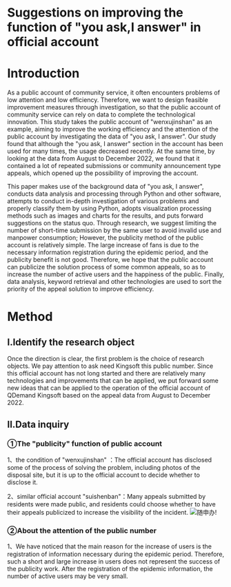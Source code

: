 # Suggestions on improving the function of "you ask,I answer" in official account
#  Introduction 
As a public account of community service, it often encounters problems of low attention and low efficiency. Therefore, we want to design feasible improvement measures through investigation, so that the public account of community service can rely on data to complete the technological innovation. This study takes the public account of "wenxujinshan" as an example, aiming to improve the working efficiency and the attention of the public account by investigating the data of "you ask, I answer". Our study found that although the "you ask, I answer" section in the account has been used for many times, the usage decreased recently. At the same time, by looking at the data from August to December 2022, we found that it contained a lot of repeated submissions or community announcement type appeals, which opened up the possibility of improving the account.

This paper makes use of the background data of "you ask, I answer", conducts data analysis and processing through Python and other software, attempts to conduct in-depth investigation of various problems and properly classify them by using Python, adopts visualization processing methods such as images and charts for the results, and puts forward suggestions on the status quo. Through research, we suggest limiting the number of short-time submission by the same user to avoid invalid use and manpower consumption; However, the publicity method of the public account is relatively simple. The large increase of fans is due to the necessary information registration during the epidemic period, and the publicity benefit is not good. Therefore, we hope that the public account can publicize the solution process of some common appeals, so as to increase the number of active users and the happiness of the public. Finally, data analysis, keyword retrieval and other technologies are used to sort the priority of the appeal solution to improve efficiency.


# Method
## I.Identify the research object
  Once the direction is clear, the first problem is the choice of research objects. We pay attention to ask need Kingsoft this public number. Since this official account has not long started and there are relatively many technologies and improvements that can be applied, we put forward some new ideas that can be applied to the operation of the official account of QDemand Kingsoft based on the appeal data from August to December 2022.
## II.Data inquiry
### ①The "publicity" function of public account
1、the condition of "wenxujinshan" ：The official account has disclosed some of the process of solving the problem, including photos of the disposal site, but it is up to the official account to decide whether to disclose it.

2、similar official account "suishenban"：Many appeals submitted by residents were made public, and residents could choose whether to have their appeals publicized to increase the visibility of the incident.
![随申办!](./photo/2.jpg "随申办")
### ②About the attention of the public number
1、We have noticed that the main reason for the increase of users is the registration of information necessary during the epidemic period. Therefore, such a short and large increase in users does not represent the success of the publicity work. After the registration of the epidemic information, the number of active users may be very small.
<script src="https://cdn.plot.ly/plotly-latest.min.js"></script>

<div>                            <div id="fcc7af62-b2b9-4d58-924a-211421131b30" class="plotly-graph-div" style="height:100%; width:100%;"></div>            <script type="text/javascript">                                    window.PLOTLYENV=window.PLOTLYENV || {};                                    if (document.getElementById("fcc7af62-b2b9-4d58-924a-211421131b30")) {                    Plotly.newPlot(                        "fcc7af62-b2b9-4d58-924a-211421131b30",                        [{"hovertemplate":"\u65e5\u671f=%{x}<br>\u7d2f\u79ef\u5173\u6ce8\u4eba\u6570=%{y}<extra></extra>","legendgroup":"","line":{"color":"#1F77B4","dash":"solid"},"marker":{"symbol":"circle"},"mode":"markers+lines","name":"","orientation":"v","showlegend":false,"x":[null,"Oct.1","Oct.2","Oct.3","Oct.4","Oct.5","Oct.6","Oct.7","Oct.8","Oct.9","Oct.10","Oct.11","Oct.12","Oct.13","Oct.14","Oct.15","Oct.16","Oct.17","Oct.18","Oct.19","Oct.20","Oct.21","Oct.22","Oct.23","Oct.24","Oct.25","Oct.26","Oct.27","Oct.28","Oct.29","Oct.30","Oct.31","Nov.1","Nov.2","Nov.3","Nov.4","Nov.5","Nov.6","Nov.7","Nov.8","Nov.9","Nov.10","Nov.11","Nov.12","Nov.13","Nov.14","Nov.15","Nov.16","Nov.17","Nov.18","Nov.19","Nov.20","Nov.21","Nov.22","Nov.23","Nov.24","Nov.25","Nov.26","Nov.27","Nov.28","Nov.29","Nov.30","Dec.1","Dec.2","Dec.3","Dec.4","Dec.5","Dec.6","Dec.7","Dec.8","Dec.9","Dec.10","Dec.11","Dec.12","Dec.13","Dec.14","Dec.15","Dec.16","Dec.17","Dec.18","Dec.19","Dec.20","Dec.21","Dec.22","Dec.23","Dec.24","Dec.25","Dec.26","Dec.27","Dec.28","Dec.29"],"xaxis":"x","y":[null,508.0,518.0,520.0,531.0,535.0,553.0,597.0,828.0,960.0,1051.0,1064.0,1069.0,1246.0,1473.0,1484.0,1485.0,1486.0,1486.0,1487.0,1489.0,1496.0,1496.0,1515.0,1771.0,1918.0,2016.0,2061.0,2111.0,2141.0,2162.0,2186.0,2212.0,2233.0,2543.0,3427.0,5178.0,11708.0,21508.0,31215.0,39287.0,40661.0,44151.0,44724.0,44731.0,44640.0,44459.0,44494.0,44367.0,44286.0,44147.0,44018.0,43759.0,43793.0,43836.0,44013.0,44019.0,44034.0,44043.0,44082.0,44100.0,44100.0,44106.0,44043.0,44009.0,44005.0,44010.0,44000.0,43992.0,43808.0,43765.0,43748.0,43753.0,43744.0,43735.0,43750.0,43683.0,43718.0,43759.0,43802.0,43823.0,43840.0,43846.0,43910.0,43944.0,43987.0,44120.0,44149.0,44162.0,44150.0,44145.0],"yaxis":"y","type":"scatter"}],                        {"legend":{"tracegroupgap":0},"template":{"data":{"barpolar":[{"marker":{"line":{"color":"white","width":0.5},"pattern":{"fillmode":"overlay","size":10,"solidity":0.2}},"type":"barpolar"}],"bar":[{"error_x":{"color":"rgb(36,36,36)"},"error_y":{"color":"rgb(36,36,36)"},"marker":{"line":{"color":"white","width":0.5},"pattern":{"fillmode":"overlay","size":10,"solidity":0.2}},"type":"bar"}],"carpet":[{"aaxis":{"endlinecolor":"rgb(36,36,36)","gridcolor":"white","linecolor":"white","minorgridcolor":"white","startlinecolor":"rgb(36,36,36)"},"baxis":{"endlinecolor":"rgb(36,36,36)","gridcolor":"white","linecolor":"white","minorgridcolor":"white","startlinecolor":"rgb(36,36,36)"},"type":"carpet"}],"choropleth":[{"colorbar":{"outlinewidth":1,"tickcolor":"rgb(36,36,36)","ticks":"outside"},"type":"choropleth"}],"contourcarpet":[{"colorbar":{"outlinewidth":1,"tickcolor":"rgb(36,36,36)","ticks":"outside"},"type":"contourcarpet"}],"contour":[{"colorbar":{"outlinewidth":1,"tickcolor":"rgb(36,36,36)","ticks":"outside"},"colorscale":[[0.0,"#440154"],[0.1111111111111111,"#482878"],[0.2222222222222222,"#3e4989"],[0.3333333333333333,"#31688e"],[0.4444444444444444,"#26828e"],[0.5555555555555556,"#1f9e89"],[0.6666666666666666,"#35b779"],[0.7777777777777778,"#6ece58"],[0.8888888888888888,"#b5de2b"],[1.0,"#fde725"]],"type":"contour"}],"heatmapgl":[{"colorbar":{"outlinewidth":1,"tickcolor":"rgb(36,36,36)","ticks":"outside"},"colorscale":[[0.0,"#440154"],[0.1111111111111111,"#482878"],[0.2222222222222222,"#3e4989"],[0.3333333333333333,"#31688e"],[0.4444444444444444,"#26828e"],[0.5555555555555556,"#1f9e89"],[0.6666666666666666,"#35b779"],[0.7777777777777778,"#6ece58"],[0.8888888888888888,"#b5de2b"],[1.0,"#fde725"]],"type":"heatmapgl"}],"heatmap":[{"colorbar":{"outlinewidth":1,"tickcolor":"rgb(36,36,36)","ticks":"outside"},"colorscale":[[0.0,"#440154"],[0.1111111111111111,"#482878"],[0.2222222222222222,"#3e4989"],[0.3333333333333333,"#31688e"],[0.4444444444444444,"#26828e"],[0.5555555555555556,"#1f9e89"],[0.6666666666666666,"#35b779"],[0.7777777777777778,"#6ece58"],[0.8888888888888888,"#b5de2b"],[1.0,"#fde725"]],"type":"heatmap"}],"histogram2dcontour":[{"colorbar":{"outlinewidth":1,"tickcolor":"rgb(36,36,36)","ticks":"outside"},"colorscale":[[0.0,"#440154"],[0.1111111111111111,"#482878"],[0.2222222222222222,"#3e4989"],[0.3333333333333333,"#31688e"],[0.4444444444444444,"#26828e"],[0.5555555555555556,"#1f9e89"],[0.6666666666666666,"#35b779"],[0.7777777777777778,"#6ece58"],[0.8888888888888888,"#b5de2b"],[1.0,"#fde725"]],"type":"histogram2dcontour"}],"histogram2d":[{"colorbar":{"outlinewidth":1,"tickcolor":"rgb(36,36,36)","ticks":"outside"},"colorscale":[[0.0,"#440154"],[0.1111111111111111,"#482878"],[0.2222222222222222,"#3e4989"],[0.3333333333333333,"#31688e"],[0.4444444444444444,"#26828e"],[0.5555555555555556,"#1f9e89"],[0.6666666666666666,"#35b779"],[0.7777777777777778,"#6ece58"],[0.8888888888888888,"#b5de2b"],[1.0,"#fde725"]],"type":"histogram2d"}],"histogram":[{"marker":{"line":{"color":"white","width":0.6}},"type":"histogram"}],"mesh3d":[{"colorbar":{"outlinewidth":1,"tickcolor":"rgb(36,36,36)","ticks":"outside"},"type":"mesh3d"}],"parcoords":[{"line":{"colorbar":{"outlinewidth":1,"tickcolor":"rgb(36,36,36)","ticks":"outside"}},"type":"parcoords"}],"pie":[{"automargin":true,"type":"pie"}],"scatter3d":[{"line":{"colorbar":{"outlinewidth":1,"tickcolor":"rgb(36,36,36)","ticks":"outside"}},"marker":{"colorbar":{"outlinewidth":1,"tickcolor":"rgb(36,36,36)","ticks":"outside"}},"type":"scatter3d"}],"scattercarpet":[{"marker":{"colorbar":{"outlinewidth":1,"tickcolor":"rgb(36,36,36)","ticks":"outside"}},"type":"scattercarpet"}],"scattergeo":[{"marker":{"colorbar":{"outlinewidth":1,"tickcolor":"rgb(36,36,36)","ticks":"outside"}},"type":"scattergeo"}],"scattergl":[{"marker":{"colorbar":{"outlinewidth":1,"tickcolor":"rgb(36,36,36)","ticks":"outside"}},"type":"scattergl"}],"scattermapbox":[{"marker":{"colorbar":{"outlinewidth":1,"tickcolor":"rgb(36,36,36)","ticks":"outside"}},"type":"scattermapbox"}],"scatterpolargl":[{"marker":{"colorbar":{"outlinewidth":1,"tickcolor":"rgb(36,36,36)","ticks":"outside"}},"type":"scatterpolargl"}],"scatterpolar":[{"marker":{"colorbar":{"outlinewidth":1,"tickcolor":"rgb(36,36,36)","ticks":"outside"}},"type":"scatterpolar"}],"scatter":[{"fillpattern":{"fillmode":"overlay","size":10,"solidity":0.2},"type":"scatter"}],"scatterternary":[{"marker":{"colorbar":{"outlinewidth":1,"tickcolor":"rgb(36,36,36)","ticks":"outside"}},"type":"scatterternary"}],"surface":[{"colorbar":{"outlinewidth":1,"tickcolor":"rgb(36,36,36)","ticks":"outside"},"colorscale":[[0.0,"#440154"],[0.1111111111111111,"#482878"],[0.2222222222222222,"#3e4989"],[0.3333333333333333,"#31688e"],[0.4444444444444444,"#26828e"],[0.5555555555555556,"#1f9e89"],[0.6666666666666666,"#35b779"],[0.7777777777777778,"#6ece58"],[0.8888888888888888,"#b5de2b"],[1.0,"#fde725"]],"type":"surface"}],"table":[{"cells":{"fill":{"color":"rgb(237,237,237)"},"line":{"color":"white"}},"header":{"fill":{"color":"rgb(217,217,217)"},"line":{"color":"white"}},"type":"table"}]},"layout":{"annotationdefaults":{"arrowhead":0,"arrowwidth":1},"autotypenumbers":"strict","coloraxis":{"colorbar":{"outlinewidth":1,"tickcolor":"rgb(36,36,36)","ticks":"outside"}},"colorscale":{"diverging":[[0.0,"rgb(103,0,31)"],[0.1,"rgb(178,24,43)"],[0.2,"rgb(214,96,77)"],[0.3,"rgb(244,165,130)"],[0.4,"rgb(253,219,199)"],[0.5,"rgb(247,247,247)"],[0.6,"rgb(209,229,240)"],[0.7,"rgb(146,197,222)"],[0.8,"rgb(67,147,195)"],[0.9,"rgb(33,102,172)"],[1.0,"rgb(5,48,97)"]],"sequential":[[0.0,"#440154"],[0.1111111111111111,"#482878"],[0.2222222222222222,"#3e4989"],[0.3333333333333333,"#31688e"],[0.4444444444444444,"#26828e"],[0.5555555555555556,"#1f9e89"],[0.6666666666666666,"#35b779"],[0.7777777777777778,"#6ece58"],[0.8888888888888888,"#b5de2b"],[1.0,"#fde725"]],"sequentialminus":[[0.0,"#440154"],[0.1111111111111111,"#482878"],[0.2222222222222222,"#3e4989"],[0.3333333333333333,"#31688e"],[0.4444444444444444,"#26828e"],[0.5555555555555556,"#1f9e89"],[0.6666666666666666,"#35b779"],[0.7777777777777778,"#6ece58"],[0.8888888888888888,"#b5de2b"],[1.0,"#fde725"]]},"colorway":["#1F77B4","#FF7F0E","#2CA02C","#D62728","#9467BD","#8C564B","#E377C2","#7F7F7F","#BCBD22","#17BECF"],"font":{"color":"rgb(36,36,36)"},"geo":{"bgcolor":"white","lakecolor":"white","landcolor":"white","showlakes":true,"showland":true,"subunitcolor":"white"},"hoverlabel":{"align":"left"},"hovermode":"closest","mapbox":{"style":"light"},"paper_bgcolor":"white","plot_bgcolor":"white","polar":{"angularaxis":{"gridcolor":"rgb(232,232,232)","linecolor":"rgb(36,36,36)","showgrid":false,"showline":true,"ticks":"outside"},"bgcolor":"white","radialaxis":{"gridcolor":"rgb(232,232,232)","linecolor":"rgb(36,36,36)","showgrid":false,"showline":true,"ticks":"outside"}},"scene":{"xaxis":{"backgroundcolor":"white","gridcolor":"rgb(232,232,232)","gridwidth":2,"linecolor":"rgb(36,36,36)","showbackground":true,"showgrid":false,"showline":true,"ticks":"outside","zeroline":false,"zerolinecolor":"rgb(36,36,36)"},"yaxis":{"backgroundcolor":"white","gridcolor":"rgb(232,232,232)","gridwidth":2,"linecolor":"rgb(36,36,36)","showbackground":true,"showgrid":false,"showline":true,"ticks":"outside","zeroline":false,"zerolinecolor":"rgb(36,36,36)"},"zaxis":{"backgroundcolor":"white","gridcolor":"rgb(232,232,232)","gridwidth":2,"linecolor":"rgb(36,36,36)","showbackground":true,"showgrid":false,"showline":true,"ticks":"outside","zeroline":false,"zerolinecolor":"rgb(36,36,36)"}},"shapedefaults":{"fillcolor":"black","line":{"width":0},"opacity":0.3},"ternary":{"aaxis":{"gridcolor":"rgb(232,232,232)","linecolor":"rgb(36,36,36)","showgrid":false,"showline":true,"ticks":"outside"},"baxis":{"gridcolor":"rgb(232,232,232)","linecolor":"rgb(36,36,36)","showgrid":false,"showline":true,"ticks":"outside"},"bgcolor":"white","caxis":{"gridcolor":"rgb(232,232,232)","linecolor":"rgb(36,36,36)","showgrid":false,"showline":true,"ticks":"outside"}},"title":{"x":0.05},"xaxis":{"automargin":true,"gridcolor":"rgb(232,232,232)","linecolor":"rgb(36,36,36)","showgrid":false,"showline":true,"ticks":"outside","title":{"standoff":15},"zeroline":false,"zerolinecolor":"rgb(36,36,36)"},"yaxis":{"automargin":true,"gridcolor":"rgb(232,232,232)","linecolor":"rgb(36,36,36)","showgrid":false,"showline":true,"ticks":"outside","title":{"standoff":15},"zeroline":false,"zerolinecolor":"rgb(36,36,36)"}}},"title":{"text":"\u5173\u6ce8\u4eba\u6570\u53d8\u5316\u8d8b\u52bf"},"xaxis":{"anchor":"y","domain":[0.0,1.0],"title":{"text":"\u65e5\u671f"}},"yaxis":{"anchor":"x","domain":[0.0,1.0],"title":{"text":"\u7d2f\u79ef\u5173\u6ce8\u4eba\u6570"}}},                        {"responsive": true}                    )                };                            </script>        </div>

<div>                            <div id="1bbaacb9-9124-4f8c-a2b0-2617f31ce377" class="plotly-graph-div" style="height:100%; width:100%;"></div>            <script type="text/javascript">                                    window.PLOTLYENV=window.PLOTLYENV || {};                                    if (document.getElementById("1bbaacb9-9124-4f8c-a2b0-2617f31ce377")) {                    Plotly.newPlot(                        "1bbaacb9-9124-4f8c-a2b0-2617f31ce377",                        [{"hovertemplate":"Date=%{x}<br>Cumulative number of followers=%{y}<extra></extra>","legendgroup":"","line":{"color":"#636efa","dash":"solid"},"marker":{"symbol":"circle"},"mode":"markers+lines","name":"","orientation":"v","showlegend":false,"x":["Nov.4","Nov.5","Nov.6","Nov.7","Nov.8","Nov.9","Nov.10","Nov.11","Nov.12","Nov.13"],"xaxis":"x","y":[3427,5178,11708,21508,31215,39287,40661,44151,44724,44731],"yaxis":"y","type":"scatter"}],                        {"legend":{"tracegroupgap":0},"template":{"data":{"barpolar":[{"marker":{"line":{"color":"#E5ECF6","width":0.5},"pattern":{"fillmode":"overlay","size":10,"solidity":0.2}},"type":"barpolar"}],"bar":[{"error_x":{"color":"#2a3f5f"},"error_y":{"color":"#2a3f5f"},"marker":{"line":{"color":"#E5ECF6","width":0.5},"pattern":{"fillmode":"overlay","size":10,"solidity":0.2}},"type":"bar"}],"carpet":[{"aaxis":{"endlinecolor":"#2a3f5f","gridcolor":"white","linecolor":"white","minorgridcolor":"white","startlinecolor":"#2a3f5f"},"baxis":{"endlinecolor":"#2a3f5f","gridcolor":"white","linecolor":"white","minorgridcolor":"white","startlinecolor":"#2a3f5f"},"type":"carpet"}],"choropleth":[{"colorbar":{"outlinewidth":0,"ticks":""},"type":"choropleth"}],"contourcarpet":[{"colorbar":{"outlinewidth":0,"ticks":""},"type":"contourcarpet"}],"contour":[{"colorbar":{"outlinewidth":0,"ticks":""},"colorscale":[[0.0,"#0d0887"],[0.1111111111111111,"#46039f"],[0.2222222222222222,"#7201a8"],[0.3333333333333333,"#9c179e"],[0.4444444444444444,"#bd3786"],[0.5555555555555556,"#d8576b"],[0.6666666666666666,"#ed7953"],[0.7777777777777778,"#fb9f3a"],[0.8888888888888888,"#fdca26"],[1.0,"#f0f921"]],"type":"contour"}],"heatmapgl":[{"colorbar":{"outlinewidth":0,"ticks":""},"colorscale":[[0.0,"#0d0887"],[0.1111111111111111,"#46039f"],[0.2222222222222222,"#7201a8"],[0.3333333333333333,"#9c179e"],[0.4444444444444444,"#bd3786"],[0.5555555555555556,"#d8576b"],[0.6666666666666666,"#ed7953"],[0.7777777777777778,"#fb9f3a"],[0.8888888888888888,"#fdca26"],[1.0,"#f0f921"]],"type":"heatmapgl"}],"heatmap":[{"colorbar":{"outlinewidth":0,"ticks":""},"colorscale":[[0.0,"#0d0887"],[0.1111111111111111,"#46039f"],[0.2222222222222222,"#7201a8"],[0.3333333333333333,"#9c179e"],[0.4444444444444444,"#bd3786"],[0.5555555555555556,"#d8576b"],[0.6666666666666666,"#ed7953"],[0.7777777777777778,"#fb9f3a"],[0.8888888888888888,"#fdca26"],[1.0,"#f0f921"]],"type":"heatmap"}],"histogram2dcontour":[{"colorbar":{"outlinewidth":0,"ticks":""},"colorscale":[[0.0,"#0d0887"],[0.1111111111111111,"#46039f"],[0.2222222222222222,"#7201a8"],[0.3333333333333333,"#9c179e"],[0.4444444444444444,"#bd3786"],[0.5555555555555556,"#d8576b"],[0.6666666666666666,"#ed7953"],[0.7777777777777778,"#fb9f3a"],[0.8888888888888888,"#fdca26"],[1.0,"#f0f921"]],"type":"histogram2dcontour"}],"histogram2d":[{"colorbar":{"outlinewidth":0,"ticks":""},"colorscale":[[0.0,"#0d0887"],[0.1111111111111111,"#46039f"],[0.2222222222222222,"#7201a8"],[0.3333333333333333,"#9c179e"],[0.4444444444444444,"#bd3786"],[0.5555555555555556,"#d8576b"],[0.6666666666666666,"#ed7953"],[0.7777777777777778,"#fb9f3a"],[0.8888888888888888,"#fdca26"],[1.0,"#f0f921"]],"type":"histogram2d"}],"histogram":[{"marker":{"pattern":{"fillmode":"overlay","size":10,"solidity":0.2}},"type":"histogram"}],"mesh3d":[{"colorbar":{"outlinewidth":0,"ticks":""},"type":"mesh3d"}],"parcoords":[{"line":{"colorbar":{"outlinewidth":0,"ticks":""}},"type":"parcoords"}],"pie":[{"automargin":true,"type":"pie"}],"scatter3d":[{"line":{"colorbar":{"outlinewidth":0,"ticks":""}},"marker":{"colorbar":{"outlinewidth":0,"ticks":""}},"type":"scatter3d"}],"scattercarpet":[{"marker":{"colorbar":{"outlinewidth":0,"ticks":""}},"type":"scattercarpet"}],"scattergeo":[{"marker":{"colorbar":{"outlinewidth":0,"ticks":""}},"type":"scattergeo"}],"scattergl":[{"marker":{"colorbar":{"outlinewidth":0,"ticks":""}},"type":"scattergl"}],"scattermapbox":[{"marker":{"colorbar":{"outlinewidth":0,"ticks":""}},"type":"scattermapbox"}],"scatterpolargl":[{"marker":{"colorbar":{"outlinewidth":0,"ticks":""}},"type":"scatterpolargl"}],"scatterpolar":[{"marker":{"colorbar":{"outlinewidth":0,"ticks":""}},"type":"scatterpolar"}],"scatter":[{"fillpattern":{"fillmode":"overlay","size":10,"solidity":0.2},"type":"scatter"}],"scatterternary":[{"marker":{"colorbar":{"outlinewidth":0,"ticks":""}},"type":"scatterternary"}],"surface":[{"colorbar":{"outlinewidth":0,"ticks":""},"colorscale":[[0.0,"#0d0887"],[0.1111111111111111,"#46039f"],[0.2222222222222222,"#7201a8"],[0.3333333333333333,"#9c179e"],[0.4444444444444444,"#bd3786"],[0.5555555555555556,"#d8576b"],[0.6666666666666666,"#ed7953"],[0.7777777777777778,"#fb9f3a"],[0.8888888888888888,"#fdca26"],[1.0,"#f0f921"]],"type":"surface"}],"table":[{"cells":{"fill":{"color":"#EBF0F8"},"line":{"color":"white"}},"header":{"fill":{"color":"#C8D4E3"},"line":{"color":"white"}},"type":"table"}]},"layout":{"annotationdefaults":{"arrowcolor":"#2a3f5f","arrowhead":0,"arrowwidth":1},"autotypenumbers":"strict","coloraxis":{"colorbar":{"outlinewidth":0,"ticks":""}},"colorscale":{"diverging":[[0,"#8e0152"],[0.1,"#c51b7d"],[0.2,"#de77ae"],[0.3,"#f1b6da"],[0.4,"#fde0ef"],[0.5,"#f7f7f7"],[0.6,"#e6f5d0"],[0.7,"#b8e186"],[0.8,"#7fbc41"],[0.9,"#4d9221"],[1,"#276419"]],"sequential":[[0.0,"#0d0887"],[0.1111111111111111,"#46039f"],[0.2222222222222222,"#7201a8"],[0.3333333333333333,"#9c179e"],[0.4444444444444444,"#bd3786"],[0.5555555555555556,"#d8576b"],[0.6666666666666666,"#ed7953"],[0.7777777777777778,"#fb9f3a"],[0.8888888888888888,"#fdca26"],[1.0,"#f0f921"]],"sequentialminus":[[0.0,"#0d0887"],[0.1111111111111111,"#46039f"],[0.2222222222222222,"#7201a8"],[0.3333333333333333,"#9c179e"],[0.4444444444444444,"#bd3786"],[0.5555555555555556,"#d8576b"],[0.6666666666666666,"#ed7953"],[0.7777777777777778,"#fb9f3a"],[0.8888888888888888,"#fdca26"],[1.0,"#f0f921"]]},"colorway":["#636efa","#EF553B","#00cc96","#ab63fa","#FFA15A","#19d3f3","#FF6692","#B6E880","#FF97FF","#FECB52"],"font":{"color":"#2a3f5f"},"geo":{"bgcolor":"white","lakecolor":"white","landcolor":"#E5ECF6","showlakes":true,"showland":true,"subunitcolor":"white"},"hoverlabel":{"align":"left"},"hovermode":"closest","mapbox":{"style":"light"},"paper_bgcolor":"white","plot_bgcolor":"#E5ECF6","polar":{"angularaxis":{"gridcolor":"white","linecolor":"white","ticks":""},"bgcolor":"#E5ECF6","radialaxis":{"gridcolor":"white","linecolor":"white","ticks":""}},"scene":{"xaxis":{"backgroundcolor":"#E5ECF6","gridcolor":"white","gridwidth":2,"linecolor":"white","showbackground":true,"ticks":"","zerolinecolor":"white"},"yaxis":{"backgroundcolor":"#E5ECF6","gridcolor":"white","gridwidth":2,"linecolor":"white","showbackground":true,"ticks":"","zerolinecolor":"white"},"zaxis":{"backgroundcolor":"#E5ECF6","gridcolor":"white","gridwidth":2,"linecolor":"white","showbackground":true,"ticks":"","zerolinecolor":"white"}},"shapedefaults":{"line":{"color":"#2a3f5f"}},"ternary":{"aaxis":{"gridcolor":"white","linecolor":"white","ticks":""},"baxis":{"gridcolor":"white","linecolor":"white","ticks":""},"bgcolor":"#E5ECF6","caxis":{"gridcolor":"white","linecolor":"white","ticks":""}},"title":{"x":0.05},"xaxis":{"automargin":true,"gridcolor":"white","linecolor":"white","ticks":"","title":{"standoff":15},"zerolinecolor":"white","zerolinewidth":2},"yaxis":{"automargin":true,"gridcolor":"white","linecolor":"white","ticks":"","title":{"standoff":15},"zerolinecolor":"white","zerolinewidth":2}}},"title":{"text":"关注人数变化趋势（放大部分）"},"xaxis":{"anchor":"y","domain":[0.0,1.0],"title":{"text":"Date"}},"yaxis":{"anchor":"x","domain":[0.0,1.0],"title":{"text":"Cumulative number of followers"}}},                        {"responsive": true}                    )                };                            </script>        </div>

<div>                            <div id="568746c6-05a6-478e-afd8-b3a0b5a412f9" class="plotly-graph-div" style="height:100%; width:100%;"></div>            <script type="text/javascript">                                    window.PLOTLYENV=window.PLOTLYENV || {};                                    if (document.getElementById("568746c6-05a6-478e-afd8-b3a0b5a412f9")) {                    Plotly.newPlot(                        "568746c6-05a6-478e-afd8-b3a0b5a412f9",                        [{"hovertemplate":"Date=%{x}<br>View=%{y}<extra></extra>","legendgroup":"","line":{"color":"#636efa","dash":"solid"},"marker":{"symbol":"circle"},"mode":"markers+lines","name":"","orientation":"v","showlegend":false,"x":["Nov.3","Nov.4","Nov.5","Nov.6","Nov.7","Nov.8","Nov.9","Nov.10","Nov.11","Nov.12","Nov.13","Nov.14","Nov.15"],"xaxis":"x","y":[3320,2693,812,2876,6250,6372,1891,348,609,13014,869,193,123],"yaxis":"y","type":"scatter"}],                        {"legend":{"tracegroupgap":0},"template":{"data":{"barpolar":[{"marker":{"line":{"color":"#E5ECF6","width":0.5},"pattern":{"fillmode":"overlay","size":10,"solidity":0.2}},"type":"barpolar"}],"bar":[{"error_x":{"color":"#2a3f5f"},"error_y":{"color":"#2a3f5f"},"marker":{"line":{"color":"#E5ECF6","width":0.5},"pattern":{"fillmode":"overlay","size":10,"solidity":0.2}},"type":"bar"}],"carpet":[{"aaxis":{"endlinecolor":"#2a3f5f","gridcolor":"white","linecolor":"white","minorgridcolor":"white","startlinecolor":"#2a3f5f"},"baxis":{"endlinecolor":"#2a3f5f","gridcolor":"white","linecolor":"white","minorgridcolor":"white","startlinecolor":"#2a3f5f"},"type":"carpet"}],"choropleth":[{"colorbar":{"outlinewidth":0,"ticks":""},"type":"choropleth"}],"contourcarpet":[{"colorbar":{"outlinewidth":0,"ticks":""},"type":"contourcarpet"}],"contour":[{"colorbar":{"outlinewidth":0,"ticks":""},"colorscale":[[0.0,"#0d0887"],[0.1111111111111111,"#46039f"],[0.2222222222222222,"#7201a8"],[0.3333333333333333,"#9c179e"],[0.4444444444444444,"#bd3786"],[0.5555555555555556,"#d8576b"],[0.6666666666666666,"#ed7953"],[0.7777777777777778,"#fb9f3a"],[0.8888888888888888,"#fdca26"],[1.0,"#f0f921"]],"type":"contour"}],"heatmapgl":[{"colorbar":{"outlinewidth":0,"ticks":""},"colorscale":[[0.0,"#0d0887"],[0.1111111111111111,"#46039f"],[0.2222222222222222,"#7201a8"],[0.3333333333333333,"#9c179e"],[0.4444444444444444,"#bd3786"],[0.5555555555555556,"#d8576b"],[0.6666666666666666,"#ed7953"],[0.7777777777777778,"#fb9f3a"],[0.8888888888888888,"#fdca26"],[1.0,"#f0f921"]],"type":"heatmapgl"}],"heatmap":[{"colorbar":{"outlinewidth":0,"ticks":""},"colorscale":[[0.0,"#0d0887"],[0.1111111111111111,"#46039f"],[0.2222222222222222,"#7201a8"],[0.3333333333333333,"#9c179e"],[0.4444444444444444,"#bd3786"],[0.5555555555555556,"#d8576b"],[0.6666666666666666,"#ed7953"],[0.7777777777777778,"#fb9f3a"],[0.8888888888888888,"#fdca26"],[1.0,"#f0f921"]],"type":"heatmap"}],"histogram2dcontour":[{"colorbar":{"outlinewidth":0,"ticks":""},"colorscale":[[0.0,"#0d0887"],[0.1111111111111111,"#46039f"],[0.2222222222222222,"#7201a8"],[0.3333333333333333,"#9c179e"],[0.4444444444444444,"#bd3786"],[0.5555555555555556,"#d8576b"],[0.6666666666666666,"#ed7953"],[0.7777777777777778,"#fb9f3a"],[0.8888888888888888,"#fdca26"],[1.0,"#f0f921"]],"type":"histogram2dcontour"}],"histogram2d":[{"colorbar":{"outlinewidth":0,"ticks":""},"colorscale":[[0.0,"#0d0887"],[0.1111111111111111,"#46039f"],[0.2222222222222222,"#7201a8"],[0.3333333333333333,"#9c179e"],[0.4444444444444444,"#bd3786"],[0.5555555555555556,"#d8576b"],[0.6666666666666666,"#ed7953"],[0.7777777777777778,"#fb9f3a"],[0.8888888888888888,"#fdca26"],[1.0,"#f0f921"]],"type":"histogram2d"}],"histogram":[{"marker":{"pattern":{"fillmode":"overlay","size":10,"solidity":0.2}},"type":"histogram"}],"mesh3d":[{"colorbar":{"outlinewidth":0,"ticks":""},"type":"mesh3d"}],"parcoords":[{"line":{"colorbar":{"outlinewidth":0,"ticks":""}},"type":"parcoords"}],"pie":[{"automargin":true,"type":"pie"}],"scatter3d":[{"line":{"colorbar":{"outlinewidth":0,"ticks":""}},"marker":{"colorbar":{"outlinewidth":0,"ticks":""}},"type":"scatter3d"}],"scattercarpet":[{"marker":{"colorbar":{"outlinewidth":0,"ticks":""}},"type":"scattercarpet"}],"scattergeo":[{"marker":{"colorbar":{"outlinewidth":0,"ticks":""}},"type":"scattergeo"}],"scattergl":[{"marker":{"colorbar":{"outlinewidth":0,"ticks":""}},"type":"scattergl"}],"scattermapbox":[{"marker":{"colorbar":{"outlinewidth":0,"ticks":""}},"type":"scattermapbox"}],"scatterpolargl":[{"marker":{"colorbar":{"outlinewidth":0,"ticks":""}},"type":"scatterpolargl"}],"scatterpolar":[{"marker":{"colorbar":{"outlinewidth":0,"ticks":""}},"type":"scatterpolar"}],"scatter":[{"fillpattern":{"fillmode":"overlay","size":10,"solidity":0.2},"type":"scatter"}],"scatterternary":[{"marker":{"colorbar":{"outlinewidth":0,"ticks":""}},"type":"scatterternary"}],"surface":[{"colorbar":{"outlinewidth":0,"ticks":""},"colorscale":[[0.0,"#0d0887"],[0.1111111111111111,"#46039f"],[0.2222222222222222,"#7201a8"],[0.3333333333333333,"#9c179e"],[0.4444444444444444,"#bd3786"],[0.5555555555555556,"#d8576b"],[0.6666666666666666,"#ed7953"],[0.7777777777777778,"#fb9f3a"],[0.8888888888888888,"#fdca26"],[1.0,"#f0f921"]],"type":"surface"}],"table":[{"cells":{"fill":{"color":"#EBF0F8"},"line":{"color":"white"}},"header":{"fill":{"color":"#C8D4E3"},"line":{"color":"white"}},"type":"table"}]},"layout":{"annotationdefaults":{"arrowcolor":"#2a3f5f","arrowhead":0,"arrowwidth":1},"autotypenumbers":"strict","coloraxis":{"colorbar":{"outlinewidth":0,"ticks":""}},"colorscale":{"diverging":[[0,"#8e0152"],[0.1,"#c51b7d"],[0.2,"#de77ae"],[0.3,"#f1b6da"],[0.4,"#fde0ef"],[0.5,"#f7f7f7"],[0.6,"#e6f5d0"],[0.7,"#b8e186"],[0.8,"#7fbc41"],[0.9,"#4d9221"],[1,"#276419"]],"sequential":[[0.0,"#0d0887"],[0.1111111111111111,"#46039f"],[0.2222222222222222,"#7201a8"],[0.3333333333333333,"#9c179e"],[0.4444444444444444,"#bd3786"],[0.5555555555555556,"#d8576b"],[0.6666666666666666,"#ed7953"],[0.7777777777777778,"#fb9f3a"],[0.8888888888888888,"#fdca26"],[1.0,"#f0f921"]],"sequentialminus":[[0.0,"#0d0887"],[0.1111111111111111,"#46039f"],[0.2222222222222222,"#7201a8"],[0.3333333333333333,"#9c179e"],[0.4444444444444444,"#bd3786"],[0.5555555555555556,"#d8576b"],[0.6666666666666666,"#ed7953"],[0.7777777777777778,"#fb9f3a"],[0.8888888888888888,"#fdca26"],[1.0,"#f0f921"]]},"colorway":["#636efa","#EF553B","#00cc96","#ab63fa","#FFA15A","#19d3f3","#FF6692","#B6E880","#FF97FF","#FECB52"],"font":{"color":"#2a3f5f"},"geo":{"bgcolor":"white","lakecolor":"white","landcolor":"#E5ECF6","showlakes":true,"showland":true,"subunitcolor":"white"},"hoverlabel":{"align":"left"},"hovermode":"closest","mapbox":{"style":"light"},"paper_bgcolor":"white","plot_bgcolor":"#E5ECF6","polar":{"angularaxis":{"gridcolor":"white","linecolor":"white","ticks":""},"bgcolor":"#E5ECF6","radialaxis":{"gridcolor":"white","linecolor":"white","ticks":""}},"scene":{"xaxis":{"backgroundcolor":"#E5ECF6","gridcolor":"white","gridwidth":2,"linecolor":"white","showbackground":true,"ticks":"","zerolinecolor":"white"},"yaxis":{"backgroundcolor":"#E5ECF6","gridcolor":"white","gridwidth":2,"linecolor":"white","showbackground":true,"ticks":"","zerolinecolor":"white"},"zaxis":{"backgroundcolor":"#E5ECF6","gridcolor":"white","gridwidth":2,"linecolor":"white","showbackground":true,"ticks":"","zerolinecolor":"white"}},"shapedefaults":{"line":{"color":"#2a3f5f"}},"ternary":{"aaxis":{"gridcolor":"white","linecolor":"white","ticks":""},"baxis":{"gridcolor":"white","linecolor":"white","ticks":""},"bgcolor":"#E5ECF6","caxis":{"gridcolor":"white","linecolor":"white","ticks":""}},"title":{"x":0.05},"xaxis":{"automargin":true,"gridcolor":"white","linecolor":"white","ticks":"","title":{"standoff":15},"zerolinecolor":"white","zerolinewidth":2},"yaxis":{"automargin":true,"gridcolor":"white","linecolor":"white","ticks":"","title":{"standoff":15},"zerolinecolor":"white","zerolinewidth":2}}},"title":{"text":"Official account Visits in November"},"xaxis":{"anchor":"y","domain":[0.0,1.0],"title":{"text":"Date"}},"yaxis":{"anchor":"x","domain":[0.0,1.0],"title":{"text":"View"}}},                        {"responsive": true}                    )                };                            </script>        </div>

* data source：Statistics of Daily Visits of official account in November 2022

2、 By analyzing the total number of appeals in the past four months, we've found that the number of appeals is declining. After the epidemic, "you ask, I answer" will become one of the most important parts of this official account. However, the previous publicity tweets about "you ask, I answer"  have a bad response, low reading volume and low attention.
<div>                            <div id="8353104d-915d-46a8-935d-e3950f59608f" class="plotly-graph-div" style="height:100%; width:100%;"></div>            <script type="text/javascript">                                    window.PLOTLYENV=window.PLOTLYENV || {};                                    if (document.getElementById("8353104d-915d-46a8-935d-e3950f59608f")) {                    Plotly.newPlot(                        "8353104d-915d-46a8-935d-e3950f59608f",                        [{"hovertemplate":"Month=%{x}<br>Numbers of cases=%{y}<extra></extra>","legendgroup":"","line":{"color":"#1F77B4","dash":"solid"},"marker":{"symbol":"circle"},"mode":"markers+lines","name":"","orientation":"v","showlegend":false,"x":["September","October","November","December"],"xaxis":"x","y":[204,156,81,26],"yaxis":"y","type":"scatter"}],                        {"legend":{"tracegroupgap":0},"template":{"data":{"pie":[{"automargin":true,"type":"pie"}],"scatter3d":[{"line":{"width":3},"marker":{"size":9},"type":"scatter3d"}],"scattergeo":[{"line":{"width":3},"marker":{"size":9},"type":"scattergeo"}],"scattergl":[{"line":{"width":3},"marker":{"size":9},"type":"scattergl"}],"scatterpolargl":[{"line":{"width":3},"marker":{"size":9},"type":"scatterpolargl"}],"scatterpolar":[{"line":{"width":3},"marker":{"size":9},"type":"scatterpolar"}],"scatter":[{"line":{"width":3},"marker":{"size":9},"type":"scatter"}],"scatterternary":[{"line":{"width":3},"marker":{"size":9},"type":"scatterternary"}],"table":[{"cells":{"height":30},"header":{"height":36},"type":"table"}]},"layout":{"font":{"size":18},"xaxis":{"title":{"standoff":15}},"yaxis":{"title":{"standoff":15}}}},"title":{"text":"changes of numbers of cases"},"xaxis":{"anchor":"y","domain":[0.0,1.0],"title":{"text":"Month"}},"yaxis":{"anchor":"x","domain":[0.0,1.0],"title":{"text":"Numbers of cases"}}},                        {"responsive": true}                    )                };                            </script>        </div>

* data source：From August to December, the usage of "you ask, I answer"


# Result 
##  I.Invalid information
In the section of "you ask,I answer", we have a total of 462 data, including 146 official notices. At the same time, we found 37 duplicate appeals by screening phone numbers and names. These two types of invalid information account for 39.61% of the total number of "you ask, I answer" requests. The proportion of invalid information is large, which is a burden for the staff handling the claims.
 
## II.Similar appeals
We found many high-frequency words in the 462 pieces of data, as shown in the figure. Therefore, it is feasible to classify and process appeals based on keywords.
<div>                            <div id="8bac28ff-285e-40ca-ac6d-200febab2a9b" class="plotly-graph-div" style="height:100%; width:100%;"></div>            <script type="text/javascript">                                    window.PLOTLYENV=window.PLOTLYENV || {};                                    if (document.getElementById("8bac28ff-285e-40ca-ac6d-200febab2a9b")) {                    Plotly.newPlot(                        "8bac28ff-285e-40ca-ac6d-200febab2a9b",                        [{"domain":{"x":[0.0,1.0],"y":[0.0,1.0]},"hovertemplate":"high- frequency words=%{label}<br>occurrence=%{value}<extra></extra>","labels":["others","cars and shared bikes","rubbish","occupy the road"],"legendgroup":"","name":"","showlegend":true,"values":[68,59,137,11],"type":"pie"}],                        {"legend":{"tracegroupgap":0},"template":{"data":{"pie":[{"automargin":true,"type":"pie"}],"scatter3d":[{"line":{"width":3},"marker":{"size":9},"type":"scatter3d"}],"scattergeo":[{"line":{"width":3},"marker":{"size":9},"type":"scattergeo"}],"scattergl":[{"line":{"width":3},"marker":{"size":9},"type":"scattergl"}],"scatterpolargl":[{"line":{"width":3},"marker":{"size":9},"type":"scatterpolargl"}],"scatterpolar":[{"line":{"width":3},"marker":{"size":9},"type":"scatterpolar"}],"scatter":[{"line":{"width":3},"marker":{"size":9},"type":"scatter"}],"scatterternary":[{"line":{"width":3},"marker":{"size":9},"type":"scatterternary"}],"table":[{"cells":{"height":30},"header":{"height":36},"type":"table"}]},"layout":{"font":{"size":18},"xaxis":{"title":{"standoff":15}},"yaxis":{"title":{"standoff":15}}}},"title":{"text":"high frequency words"}},                        {"responsive": true}                    )                };                            </script>        </div>
* data source：Statistics of appeals from "you ask, I answer" in Zhongtian Community from August to December
* we delete the invalid information to get this result.

## III.Improve the efficiency of handling appeals
The study found that the proportion of garbage disposal, shared bikes and vehicle parking in the appeal is very large, accounting for 71.3% of the total. At the same time, we also found that the handling methods of these two types of problems are very simple, basically just contact the property or security personnel of the corresponding community. Since then, we have been thinking about whether we can add some keyword filtering functions in the background to automatically allocate the personnel handling the event? For example, the enthusiastic masses of Tianjiao Garden reported a case of untreated garbage. When the system retrieves the keyword garbage, it will automatically allocate it to Tianjiao Garden property for processing, thus greatly reducing the manual processing process. Even if the number of users will increase significantly in the future, the backstage staff will still be able to handle more demands. If the key words change in the future, we can also compare the new key words according to the latest data
## IV.To eliminate invalid information
Through investigation and research, it is found that of the 462 "you ask, I answer" messages from August 30, 2022 to December 14, 2022, there are 37 messages that can be clearly proved that the same user sends multiple repeated "you ask, I answer" messages in a short time (based on the telephone number). It is suspected that the same user has sent multiple repeated "you ask, I answer" messages in a short time (based on the time and place of sending messages and the repetition between each message), 41 messages, accounting for 16.88% in total. It can be seen from the above that junk information also has a certain proportion in the "you call me should" section, and reducing such repeated junk information can also reduce the burden of staff to a certain extent.

Therefore, we propose the following solutions: first, set the upper limit of submission times (about 3-5 times) in a day to prevent the same user from submitting information repeatedly; Second, set the interval between each submission (about half an hour) to prevent the unnecessary burden caused by a user's "screen brushing" behavior.
## V.Increase the number of users and your popularity
With the support of a large number of users, the basic reason why the number of users you call me is still not high is that the popularity is not enough, and the trust of users is also insufficient. Since most users are concerned about asking for Jinshan official account in order to register epidemic information, our idea is: how to convert most of these people into the "you ask, I answer" function? So we decided to use the high-quality experience of a small number of people as a means of promotion, and let "you ask, I answer" to form a good reputation. We found that at the bottom of the convenience service there is feedback on the recently completed items that you and I echo. These are the parts that managers choose to publicize, but there are two problems:
### ① The place is too hidden to be found
### ② The publicity content is too little, and the credibility is insufficient.
Therefore, we suggest that the publicity section should be integrated into the "you ask, I answer" section. When users click to enter the "you ask, I answer" section for reporting, they can see the previous processing process and processing results and can choose whether to disclose the processing process. At the same time, the backstage staff can regularly select some high-quality processing results, beautify them and publish them in the form of articles. At the moment when the epidemic is about to pass, "wenxujinshan" also needs more articles and more kinds of public welfare methods to maintain its operation, which provides more ways to enrich the content of the official account for "wenxujinshan".
# Discussion 
As the epidemic is about to pass, the flow and attention of Jinshan official account will be less and less depending on the epidemic, and transformation is imperative. "You ask, I answer" will act as a communication channel between residents and communities, and it will certainly take on more tasks and become the main business of the official account. The above is a little research and discovery on the "you ask, I answer" function. I hope the "you ask, I answer" can develop more convenient functions in the future to better serve the people.
